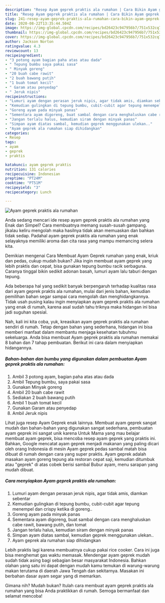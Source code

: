 ```yaml
---
description: "Resep Ayam geprek praktis ala rumahan | Cara Bikin Ayam geprek praktis ala rumahan Yang Bisa Manjain Lidah"
title: "Resep Ayam geprek praktis ala rumahan | Cara Bikin Ayam geprek praktis ala rumahan Yang Bisa Manjain Lidah"
slug: 241-resep-ayam-geprek-praktis-ala-rumahan-cara-bikin-ayam-geprek-praktis-ala-rumahan-yang-bisa-manjain-lidah
date: 2020-08-22T13:35:44.504Z
image: https://img-global.cpcdn.com/recipes/bd26423c947956b7/751x532cq70/ayam-geprek-praktis-ala-rumahan-foto-resep-utama.jpg
thumbnail: https://img-global.cpcdn.com/recipes/bd26423c947956b7/751x532cq70/ayam-geprek-praktis-ala-rumahan-foto-resep-utama.jpg
cover: https://img-global.cpcdn.com/recipes/bd26423c947956b7/751x532cq70/ayam-geprek-praktis-ala-rumahan-foto-resep-utama.jpg
author: Jackson Norton
ratingvalue: 4.3
reviewcount: 13
recipeingredient:
- "3 potong ayam bagian paha atas atau dada"
- " Tepung bumbu saya pakai sasa"
- " Minyak goreng"
- "20 buah cabe rawit"
- "2 buah bawang putih"
- "1 buah tomat kecil"
- " Garam atau penyedap"
- " Jeruk nipis"
recipeinstructions:
- "Lumuri ayam dengan perasan jeruk nipis, agar tidak amis, diamkan sebentar"
- "Kemudian gulingkan di tepung bumbu, cubit-cubit agar tepung menempel dan crispy ketika di goreng.."
- "Goreng ayam pada minyak panas"
- "Sementara ayam digoreng, buat sambal dengan cara menghaluskan cabe rawit, bawang putih, dan tomat"
- "Jangan terlalu halus, kemudian siram dengan minyak panas"
- "Simpan ayam diatas sambal, kemudian geprek menggunakan ulekan.."
- "Ayam geprek ala rumahan siap dihidangkan"
categories:
- Resep
tags:
- ayam
- geprek
- praktis

katakunci: ayam geprek praktis 
nutrition: 131 calories
recipecuisine: Indonesian
preptime: "PT24M"
cooktime: "PT51M"
recipeyield: "3"
recipecategory: Lunch

---
```



![Ayam geprek praktis ala rumahan](https://img-global.cpcdn.com/recipes/bd26423c947956b7/751x532cq70/ayam-geprek-praktis-ala-rumahan-foto-resep-utama.jpg)

Anda sedang mencari ide resep ayam geprek praktis ala rumahan yang Enak dan Simpel? Cara membuatnya memang susah-susah gampang. jikalau keliru mengolah maka hasilnya tidak akan memuaskan dan bahkan tidak sedap. Padahal ayam geprek praktis ala rumahan yang enak selayaknya memiliki aroma dan cita rasa yang mampu memancing selera kita.

Demikian mengenai Cara Membuat Ayam Geprek rumahan yang enak, kriuk dan pedas, cukup mudah bukan? Jika ingin membuat ayam geprek yang lebih praktis dan cepat, bisa gunakan tepung bumbu racik serbaguna. Caranya tinggal bikin sedikit adonan basah, lumuri ayam lalu taburi dengan tepung.

Ada beberapa hal yang sedikit banyak berpengaruh terhadap kualitas rasa dari ayam geprek praktis ala rumahan, mulai dari jenis bahan, kemudian pemilihan bahan segar sampai cara mengolah dan menghidangkannya. Tidak usah pusing kalau ingin menyiapkan ayam geprek praktis ala rumahan yang enak di rumah, karena asal sudah tahu triknya maka hidangan ini bisa jadi suguhan spesial.


Nah, kali ini kita coba, yuk, kreasikan ayam geprek praktis ala rumahan sendiri di rumah. Tetap dengan bahan yang sederhana, hidangan ini bisa memberi manfaat dalam membantu menjaga kesehatan tubuhmu sekeluarga. Anda bisa membuat Ayam geprek praktis ala rumahan memakai 8 bahan dan 7 tahap pembuatan. Berikut ini cara dalam menyiapkan hidangannya.

<!--inarticleads1-->

##### Bahan-bahan dan bumbu yang digunakan dalam pembuatan Ayam geprek praktis ala rumahan:

1. Ambil 3 potong ayam, bagian paha atas atau dada
1. Ambil  Tepung bumbu, saya pakai sasa
1. Gunakan  Minyak goreng
1. Ambil 20 buah cabe rawit
1. Sediakan 2 buah bawang putih
1. Ambil 1 buah tomat kecil
1. Gunakan  Garam atau penyedap
1. Ambil  Jeruk nipis


Lihat juga resep Ayam Geprek enak lainnya. Membuat ayam geprek sangat mudah dan bahan-bahan yang digunakan sangat sederhana, pembuatan ayam geprek ini sangat unik karena Untuk Mama yang mau belajar membuat ayam geprek, bisa mencoba resep ayam geprek yang praktis ini. Bahkan, Google mencatat ayam geprek menjadi makanan yang paling dicari oleh orang Indonesia di mesin Ayam geprek pedas sambal matah bisa dibuat di rumah dengan cara yang super praktis. Ayam geprek adalah masakan ayam goreng tepung ala restoran cepat saji, kemudian ditumbuk atau &#34;geprek&#34; di atas cobek berisi sambal Bubur ayam, menu sarapan yang mudah dibuat. 

<!--inarticleads2-->

##### Cara menyiapkan Ayam geprek praktis ala rumahan:

1. Lumuri ayam dengan perasan jeruk nipis, agar tidak amis, diamkan sebentar
1. Kemudian gulingkan di tepung bumbu, cubit-cubit agar tepung menempel dan crispy ketika di goreng..
1. Goreng ayam pada minyak panas
1. Sementara ayam digoreng, buat sambal dengan cara menghaluskan cabe rawit, bawang putih, dan tomat
1. Jangan terlalu halus, kemudian siram dengan minyak panas
1. Simpan ayam diatas sambal, kemudian geprek menggunakan ulekan..
1. Ayam geprek ala rumahan siap dihidangkan


Lebih praktis lagi karena membuatnya cukup pakai rice cooker. Cara ini juga bisa menghemat gas waktu memasak. Mendengar ayam geprek mudah sudah tidak asing bagi sebagian besar masyarakat Indonesia. Bahkan olahan yang satu ini dapat dengan mudah kamu temukan di warung-warung makan terutama di daerah Jawa Tengah dan sekitarnya. Masakan ini berbahan dasar ayam segar yang di memarkan. 

Gimana nih? Mudah bukan? Itulah cara membuat ayam geprek praktis ala rumahan yang bisa Anda praktikkan di rumah. Semoga bermanfaat dan selamat mencoba!
